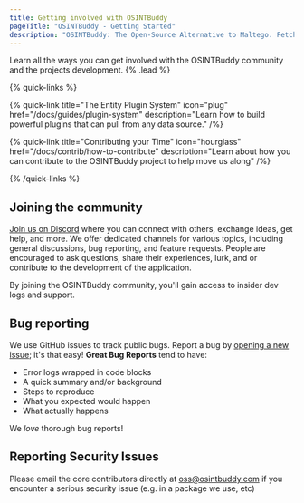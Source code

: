 ```yaml
---
title: Getting involved with OSINTBuddy
pageTitle: "OSINTBuddy - Getting Started"
description: "OSINTBuddy: The Open-Source Alternative to Maltego. Fetch data from different sources and returns the results as visual entities that you can explore step-by-step."
---
```


Learn all the ways you can get involved with the OSINTBuddy community and the projects development.  {% .lead %}

{% quick-links %}

{% quick-link title="The Entity Plugin System" icon="plug" href="/docs/guides/plugin-system" description="Learn how to build powerful plugins that can pull from any data source." /%}

{% quick-link title="Contributing your Time" icon="hourglass" href="/docs/contrib/how-to-contribute" description="Learn about how you can contribute to the OSINTBuddy project to help move us along" /%}

{% /quick-links %}


## Joining the community

[Join us on Discord](https://discord.gg/b8vW4J4skv) where you can connect with others, exchange ideas, get help, and more. We offer dedicated channels for various topics, including general discussions, bug reporting, and feature requests. People are encouraged to ask questions, share their experiences, lurk, and or contribute to the development of the application.

By joining the OSINTBuddy community, you'll gain access to insider dev logs and support.

## Bug reporting
We use GitHub issues to track public bugs. Report a bug by [opening a new issue](https://github.com/osintbuddy/osintbuddy/issues/new?assignees=jerlendds&labels=Type%3A+Bug&projects=&template=&title=%5BBUG%5D+); it's that easy! **Great Bug Reports** tend to have:

- Error logs wrapped in code blocks
- A quick summary and/or background
- Steps to reproduce
- What you expected would happen
- What actually happens

We *love* thorough bug reports!

## Reporting Security Issues
 Please email the core contributors directly at [oss@osintbuddy.com](mailto:oss@osintbuddy.com) if you encounter a serious security issue (e.g. in a package we use, etc)

